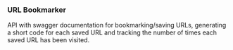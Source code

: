 ### URL Bookmarker

API with swagger documentation for bookmarking/saving URLs, generating a short code for each saved URL and tracking the number of times each saved URL has been visited.